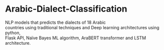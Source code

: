 # Arabic-Dialect-Classification

NLP models that predicts the dialects of 18 Arabic </br>
countries using traditional techniques and Deep learning architectures using python, </br>
Flask API, Naïve Bayes ML algorithm, AraBERT transformer and LSTM architecture.

